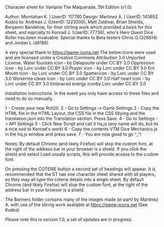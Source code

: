 Character sheet for Vampire The Maquerade, 5th Edition (v1.0)


Author: Momtahan K. | UserID: 117780
Design: Martinez A. | UserID: 143652
Kudos to: Andreas J. (UserID: 1223200), Matt Zaldivar, Brian Shields, Benjamin Bandelow, for their stirling work which provided a basis for this sheet, and espcially to Konrad J. (UserID: 77736), who's Hero Quest Dice Roller has been invaluable. Special thanks to Beta testers Chros G.(326614) and Jordan L.(46186)

A very special thank to https://game-icons.net The below icons were used and are licensed under a Creative Commons Attribution 3.0 Unported License. Water fountain icon - by Delapouite under CC BY 3.0 Oppression icon - by Lorc under CC BY 3.0 Prayer icon - by Lorc under CC BY 3.0 Ent Mouth icon - by Lorc under CC BY 3.0 Spattericon - by Lorc under CC BY 3.0 Wolverine claws icon - by Lorc under CC BY 3.0 Half heart icon - by Lorc under CC BY 3.0 Embraced energy iconby Lorc under CC BY 3.0


Installation instructions.
In the event you only have access to these files and need to do so manually.

1 - Create your new Roll20.
2 - Go to Settings -> Game Settings
3 - Copy the HTML file in the HTML Layout, the CSS file in the CSS Stlying and the translation.json into the Translation section. Press Save.
4 - Go to Settings -> API Settings
5 - Click New Script and call it hq.js (any name will do, but its a nice nod to Konrad's work)
6 - Copy the contents VTM Dice Mechanics.js in the hq.js window and press save.
7 - You are now good to go ^_^!

Notes: 
By default Chrome (and likely Firefox) will stop the custom font, at the right of the address bar in your browser is a shield. If you click the shield and select Load unsafe scripts, this will provide access to the custom font.

On pressing the COTERIE button a second set of headings will appear. It is recommended that the ST has one character sheet shared with all players, so they may all type the coterie details into a single sheet. By default Chrome (and likely Firefox) will stop the custom font, at the right of the address bar in your browser is a shield. 

The Banners folder contains many of the images made (in part) by Martinez A. with use of the stiring work available at https://game-icons.net  (See Kudos)

Please note this is version 1.0, a set of updates are in progress.